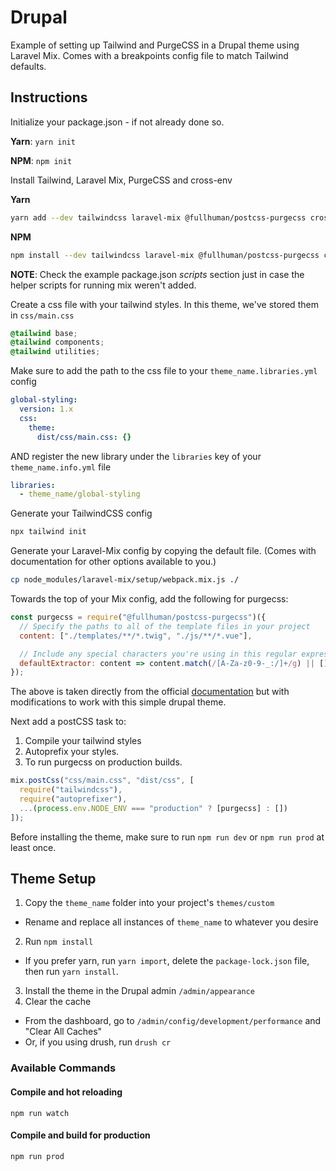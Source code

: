 # Drupal

Example of setting up Tailwind and PurgeCSS in a Drupal theme using Laravel Mix. Comes with a breakpoints config file to match Tailwind defaults.

## Instructions

Initialize your package.json - if not already done so.

__Yarn__: `yarn init`

__NPM__: `npm init`

Install Tailwind, Laravel Mix, PurgeCSS and cross-env

__Yarn__
```bash
yarn add --dev tailwindcss laravel-mix @fullhuman/postcss-purgecss cross-env
```

__NPM__
```bash
npm install --dev tailwindcss laravel-mix @fullhuman/postcss-purgecss cross-env
```

__NOTE__: Check the example package.json _scripts_ section just in case the helper scripts for running mix weren't added.

Create a css file with your tailwind styles. In this theme, we've stored them in `css/main.css`

```css
@tailwind base;
@tailwind components;
@tailwind utilities;
```

Make sure to add the path to the css file to your `theme_name.libraries.yml` config

```yaml
global-styling:
  version: 1.x
  css:
    theme:
      dist/css/main.css: {}
```

AND register the new library under the `libraries` key of your `theme_name.info.yml` file

```yaml
libraries:
  - theme_name/global-styling
```

Generate your TailwindCSS config
```bash
npx tailwind init
```

Generate your Laravel-Mix config by copying the default file. (Comes with documentation for other options available to you.)

```bash
cp node_modules/laravel-mix/setup/webpack.mix.js ./
```

Towards the top of your Mix config, add the following for purgecss:

```js
const purgecss = require("@fullhuman/postcss-purgecss")({
  // Specify the paths to all of the template files in your project
  content: ["./templates/**/*.twig", "./js/**/*.vue"],

  // Include any special characters you're using in this regular expression
  defaultExtractor: content => content.match(/[A-Za-z0-9-_:/]+/g) || []
});
```

The above is taken directly from the official [documentation](https://tailwindcss.com/docs/controlling-file-size#setting-up-purgecss) but with modifications to work with this simple drupal theme.

Next add a postCSS task to:
1. Compile your tailwind styles
2. Autoprefix your styles.
3. To run purgecss on production builds.

```js
mix.postCss("css/main.css", "dist/css", [
  require("tailwindcss"),
  require("autoprefixer"),
  ...(process.env.NODE_ENV === "production" ? [purgecss] : [])
]);
```

Before installing the theme, make sure to run `npm run dev` or `npm run prod` at least once.

## Theme Setup

1. Copy the `theme_name` folder into your project's `themes/custom`
  * Rename and replace all instances of `theme_name` to whatever you desire
2. Run `npm install`
  * If you prefer yarn, run `yarn import`, delete the `package-lock.json` file, then run `yarn install`.
3. Install the theme in the Drupal admin `/admin/appearance`
4. Clear the cache
  * From the dashboard, go to `/admin/config/development/performance` and "Clear All Caches"
  * Or, if you using drush, run `drush cr`

### Available Commands

#### Compile and hot reloading
```
npm run watch
```

#### Compile and build for production
```
npm run prod
```